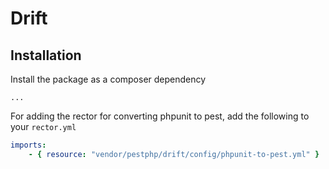 # Drift

## Installation
Install the package as a composer dependency
```
...
```

For adding the rector for converting phpunit to pest, add the following to your `rector.yml`

```yaml
imports:
    - { resource: "vendor/pestphp/drift/config/phpunit-to-pest.yml" }
```
